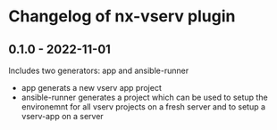 # Changelog of nx-vserv plugin

## 0.1.0 - 2022-11-01

Includes two generators: app and ansible-runner

- app generats a new vserv app project
- ansible-runner generates a project which can be used to setup the environemnt for all vserv projects on a fresh server
  and to setup a vserv-app on a server
